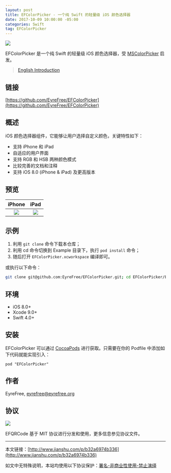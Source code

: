 ```yaml
---
layout: post
title: EFColorPicker - 一个纯 Swift 的轻量级 iOS 颜色选择器
date: 2017-10-09 10:00:00 -05:00
categories: Swift
tag: EFColorPicker
---
```


![](http://upload-images.jianshu.io/upload_images/1018190-54ace766144a585f.png?imageMogr2/auto-orient/strip%7CimageView2/2/w/1240)

EFColorPicker 是一个纯 Swift 的轻量级 iOS 颜色选择器，受 [MSColorPicker](https://github.com/sgl0v/MSColorPicker) 启发。

> [English Introduction](https://github.com/EyreFree/EFColorPicker/blob/master/README.md)

## 链接

[https://github.com/EyreFree/EFColorPicker](https://github.com/EyreFree/EFColorPicker)

## 概述

iOS 颜色选择器组件，它能够让用户选择自定义颜色，关键特性如下：

- 支持 iPhone 和 iPad
- 自适应的用户界面
- 支持 RGB 和 HSB 两种颜色模式
- 比较完善的文档和注释
- 支持 iOS 8.0 (iPhone & iPad) 及更高版本

## 预览

iPhone | iPad   
:---------------------:|:---------------------:
![](http://upload-images.jianshu.io/upload_images/1018190-bde6c476505cd154.gif?imageMogr2/auto-orient/strip)|![](http://upload-images.jianshu.io/upload_images/1018190-c0bcbd2dd0bc027d.gif?imageMogr2/auto-orient/strip)   

## 示例

1. 利用 `git clone` 命令下载本仓库；
2. 利用 cd 命令切换到 Example 目录下，执行 `pod install` 命令；
3. 随后打开 `EFColorPicker.xcworkspace` 编译即可。

或执行以下命令：

```bash
git clone git@github.com:EyreFree/EFColorPicker.git; cd EFColorPicker/Example; pod install; open EFColorPicker.xcworkspace
```

## 环境

- iOS 8.0+
- Xcode 9.0+
- Swift 4.0+

## 安装

EFColorPicker 可以通过 [CocoaPods](http://cocoapods.org) 进行获取。只需要在你的 Podfile 中添加如下代码就能实现引入：

```
pod "EFColorPicker"
```

## 作者

EyreFree, eyrefree@eyrefree.org

## 协议

![](http://upload-images.jianshu.io/upload_images/1018190-133df270d79d2d3a.png?imageMogr2/auto-orient/strip%7CimageView2/2/w/1240)

EFQRCode 基于 MIT 协议进行分发和使用，更多信息参见协议文件。

---

本文链接：[http://www.jianshu.com/p/b32a6974b336](http://www.jianshu.com/p/b32a6974b336)

如文中无特殊说明，本站均使用以下协议保护：[署名-非商业性使用-禁止演绎](http://creativecommons.org/licenses/by-nc-nd/3.0/cn/)
